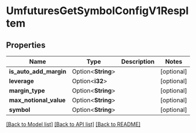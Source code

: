 # UmfuturesGetSymbolConfigV1RespItem

## Properties

Name | Type | Description | Notes
------------ | ------------- | ------------- | -------------
**is_auto_add_margin** | Option<**String**> |  | [optional]
**leverage** | Option<**i32**> |  | [optional]
**margin_type** | Option<**String**> |  | [optional]
**max_notional_value** | Option<**String**> |  | [optional]
**symbol** | Option<**String**> |  | [optional]

[[Back to Model list]](../README.md#documentation-for-models) [[Back to API list]](../README.md#documentation-for-api-endpoints) [[Back to README]](../README.md)


